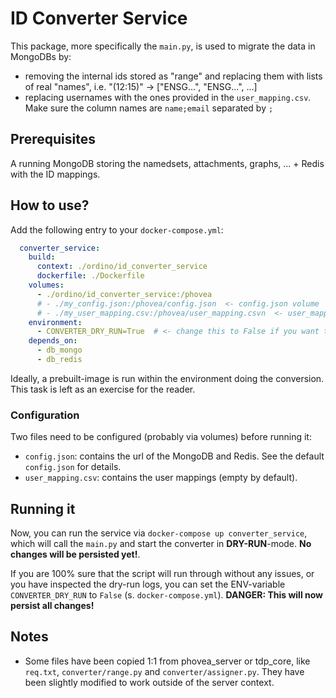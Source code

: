 # ID Converter Service

This package, more specifically the `main.py`, is used to migrate the data in MongoDBs by: 
 * removing the internal ids stored as "range" and replacing them with lists of real "names", i.e. "(12:15)" -> ["ENSG...", "ENSG...", ...]
 * replacing usernames with the ones provided in the `user_mapping.csv`. Make sure the column names are `name;email` separated by `;`

## Prerequisites

A running MongoDB storing the namedsets, attachments, graphs, ... + Redis with the ID mappings.

## How to use?

Add the following entry to your `docker-compose.yml`:


```yml
  converter_service:
    build:
      context: ./ordino/id_converter_service
      dockerfile: ./Dockerfile
    volumes:
      - ./ordino/id_converter_service:/phovea
      # - ./my_config.json:/phovea/config.json  <- config.json volume
      # - ./my_user_mapping.csv:/phovea/user_mapping.csvn  <- user_mapping.csv volume
    environment:
      - CONVERTER_DRY_RUN=True  # <- change this to False if you want to **really** persist the data
    depends_on:
      - db_mongo
      - db_redis
```

Ideally, a prebuilt-image is run within the environment doing the conversion. This task is left as an exercise for the reader. 

### Configuration

Two files need to be configured (probably via volumes) before running it:

 * `config.json`: contains the url of the MongoDB and Redis. See the default `config.json` for details. 
 * `user_mapping.csv`: contains the user mappings (empty by default).

## Running it

Now, you can run the service via `docker-compose up converter_service`, which will call the `main.py` and start the converter in **DRY-RUN**-mode. **No changes will be persisted yet!**. 

If you are 100% sure that the script will run through without any issues, or you have inspected the dry-run logs, you can set the ENV-variable `CONVERTER_DRY_RUN` to `False` (s. `docker-compose.yml`). **DANGER: This will now persist all changes!**



## Notes

* Some files have been copied 1:1 from phovea_server or tdp_core, like `req.txt`, `converter/range.py` and `converter/assigner.py`. They have been slightly modified to work outside of the server context.